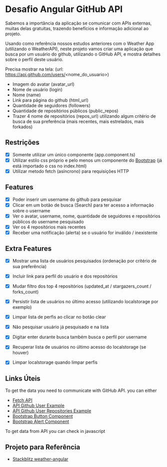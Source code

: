 # Desafio Angular GitHub API

Sabemos a importância da aplicação se comunicar com APIs externas, muitas delas gratuitas, trazendo benefícios e informação adicional ao projeto.

Usando como referência nossos estudos anteriores com o Weather App (utilizando o WeatherAPI), neste projeto vamos criar uma aplicação que busca por um usuário do github, utilizando o GitHub API, e mostra detalhes sobre o perfil deste usuário.

Precisa mostrar na tela: (url: https://api.github.com/users/<nome_do_usuario>)

- Imagem do avatar (avatar_url)
- Nome de usuário (login)
- Nome (name)
- Link para página do github (html_url)
- Quantidade de seguidores (followers)
- Quantidade de repositórios públicos (public_repos)
- Trazer 4 nome de repositórios (repos_url) utilizando algum critério de busca de sua preferência (mais recentes, mais estrelados, mais forkados)

## Restrições

- [x] Somente utilizar um único componente (app.component.ts)
- [x] Utilizar estilo css próprio e pelo menos um componente do [Bootstrap](https://getbootstrap.com/) (já está importado o css no index.html)
- [x] Utilizar metodo fetch (asíncrono) para requisições HTTP

## Features

- [x] Poder inserir um username do github para pesquisar
- [x] Clicar em um botão de busca (Search) para ter acesso a informação sobre o username
- [x] Ver o avatar, username, nome, quantidade de seguidores e repositórios públicos do username pesquisado
- [x] Ver os 4 repositórios mais recentes
- [x] Receber uma notificação (alerta) se o usuário for inválido / inexistente

## Extra Features

- [x] Mostrar uma lista de usuários pesquisados (ordenação por critério de sua preferência)
- [x] Incluir link para perfil do usuário e dos repositórios
- [x] Mudar filtro dos top 4 repositórios (updated_at / stargazers_count / forks_count)
- [x] Persistir lista de usuários no último acesso (utilizando localstorage por exemplo)
- [x] Limpar lista de perfis ao clicar no botão clear

- [x] Não pesquisar usuário já pesquisado e na lista
- [x] Digitar enter durante busca também busca o perfil por username
- [x] Recuperar lista de usuários no último acesso do localstorage (se houver)
- [x] Limpar localstorage quando limpar perfis

## Links Úteis

To get the data you need to communicate with GitHub API. you can either

- [Fetch API](https://developer.mozilla.org/en-US/docs/Web/API/Fetch_API/Using_Fetch)
- [API Github User Example](https://api.github.com/users/rpaivabr)
- [API Github User Repositories Example](https://api.github.com/users/rpaivabr/repos)
- [Bootstrap Button Component](https://getbootstrap.com/docs/5.1/components/buttons/)
- [Bootstrap Alert Component](https://getbootstrap.com/docs/5.1/components/alerts/)

To get data from API you can check in javascript

## Projeto para Referência

- [Stackblitz weather-angular](https://stackblitz.com/edit/angular-ivy-fepuhr?file=src%2Fapp%2Fapp.component.ts)
